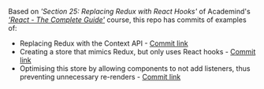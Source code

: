 Based on *'Section 25: Replacing Redux with React Hooks'* of Academind's *['React - The Complete Guide'](https://acad.link/reactjs)* course, this repo has commits of examples of:

* Replacing Redux with the Context API - [Commit link](https://github.com/jro31/react-replace-redux-with-react-hooks-demo/commit/55b862f453c7f8e352e2827e41e6d226762b3b4f)
* Creating a store that mimics Redux, but only uses React hooks - [Commit link](https://github.com/jro31/react-replace-redux-with-react-hooks-demo/commit/9c43ba2dcb82700f33c9f7aa49578c13b1d76d55)
* Optimising this store by allowing components to not add listeners, thus preventing unnecessary re-renders - [Commit link](https://github.com/jro31/react-replace-redux-with-react-hooks-demo/commit/256f28c3197819857f8cd9ebed96b865ce500430)
